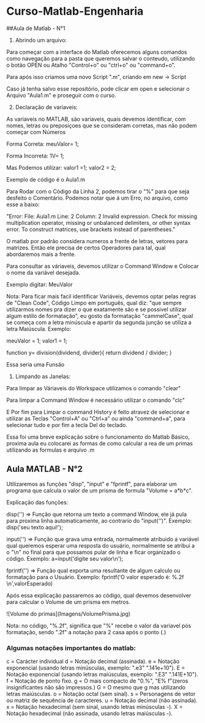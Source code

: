 # Curso-Matlab-Engenharia

##Aula de Matlab - N°1

1. Abrindo um arquivo:
<p> Para começar com a interface do Matlab oferecemos alguns comandos como 
navegação para a pasta que queremos salvar o conteudo, utilizando o botão 
OPEN ou Atalho "Control+o" ou "ctrl+o" ou "command+o".</p>
<p>Para após isso criamos uma novo Script ".m", criando em new -> Script</p>
<p>Caso já tenha salvo esse repositório, pode clicar em open e selecionar o 
Arquivo "Aula1.m" e proseguir com o curso.</p>

2. Declaração de variaveis:
<p>As variaveis no MATLAB, são variaveis, quais devemos identificar, com 
nomes, letras ou preposiçoes que se consideram corretas, mas não podem 
começar com Números</p>
<p>Forma Correta: meuValor= 1;</p>
<p>Forma Incorreta: 1V= 1;</p>
<p>Mas Podemos utilizar: valor1 =1; valor2 = 2; <p>
<p>Exemplo de código é o Aula1.m</p>
<p>Para Rodar com o Código da Linha 2, podemos tirar o "%" para que seja 
desfeito o Comentário. Podemos notar que á um Erro, no arquivo, como esse a 
baixo:</p>
<p>"Error: File: Aula1.m Line: 2 Column: 2
Invalid expression. Check for missing multiplication operator, missing or 
unbalanced delimiters, or other
syntax error. To construct matrices, use brackets instead of parentheses."</p>
<p>O matlab por padrão considera numeros a frente de letras, vetores para 
matrizes. Então ele precisa de certos Operadores para tal, qual abordaremos 
mais a frente.</p>
<p>Para consultar as váriaveis, devemos utilizar o Command Window e Colocar 
o nome da variável desejada.</p>
<p>Exemplo digitar: MeuValor</p>
<p>Nota: Para ficar mais facil identificar Variáveis, devemos optar pelas 
regras de "Clean Code", Código Limpo em português, qual diz: "que sempre 
utilizarmos nomes pra dizer o que exatamente são e se possivel 
utilizar algum estilo de formatação", eu gosto da formatação "cammelCase", 
qual se começa com a letra minúscula e apartir da segunda junção se utiliza
a letra Maiúscula. Exemplo: </p>
<p>
meuValor = 1;
valor1 = 1;
</p>
<p>
function y= division(dividend, divider){
        return dividend / divider;
   }
</p>
<p>Essa seria uma Funsão</p>

1. Limpando as Janelas:
<p>Para limpar as Váriaveis do Workspace utilizamos o comando "clear" </p>
<p>Para limpar a Command Window é necessário utilizar o comando "clc" </p>
<P>E Por fim para Limpar o command History é feito atravez de selecionar e 
utilizar as Teclas "Control+A" ou "Ctrl+a" ou ainda "command+a", para 
selecionar tudo e por fim a tecla Del do teclado.</p>

<p>Essa foi uma breve explicação sobre o funcionamento do Matlab Básico, 
proxima aula eu colocarei as formas de como calcular a rea de um primas 
utilizando as formulas e arquivo .m</p>

## Aula MATLAB - N°2
<p> Utilizaremos as funções "disp", "input" e "fprintf", para elaborar um
programa que calcula o valor de um prisma de formula "Volume = a*b*c".</p>
<p>
Explicação das funções:
</p>
<p>
disp('') => Função que retorna um texto a command Window, ele já pula para 
proxima linha automaticamente, ao contrario do "input('')".
Exemplo: disp('seu texto aqui!');
</p>
<p>
input('') => Função que grava uma entrada, normalmente atribuido a variável
qual queremos esperar uma resposta do usuário, normalmente se atribui a
o "\n" no final para que possamos pular de linha e ficar organizado o código.
Exemplo: a=input('digite seu valor\n');
</p>
<p>fprintf('') => Função qual exporta uma resultante de algum calculo ou
formatação para o Usuário.
Exemplo: fprintf('O valor esperado é: %.2f \n',valorEsperado)</p>
<p>Após essa explicação passaremos ao código, qual devemos desenvolver para
calcular o Volume de um prisma em metros.</p>
![Volume do primas](Imagens/VolumePrisma.jpg)
<p>
Nota: no código, "%.2f", significa que "%" recebe o valor da variavel pós 
formatação, sendo ".2f" a notação para 2 casa após o ponto (.)
</p>

### Algumas notações importantes do matlab:
<p>
c = Carácter individual
d = Notação decimal (assinada).
e = Notação exponencial (usando letras minúsculas, exemplo: ".e3" ".141e+10").
E = Notação exponencial (usando letras maiúsculas, exemplo: ".E3" ".141E+10").
f = Notação de ponto fixo.
g = O mais compacto de "0.%", "E% f"(zeros insignificantes não são impressos.)
G = O mesmo que g mas utilizando letras maiúsculas.
o = Notação octal (sem sinal).
s = Personagens de vetor ou matriz de sequência de caracteres.
u = Notação decimal (não assinada).
x = Notação hexadecimal (sem sinal, usando letras minúsculas -).
X = Notação hexadecimal (não assinada, usando letras maiúsculas -).
</p>

